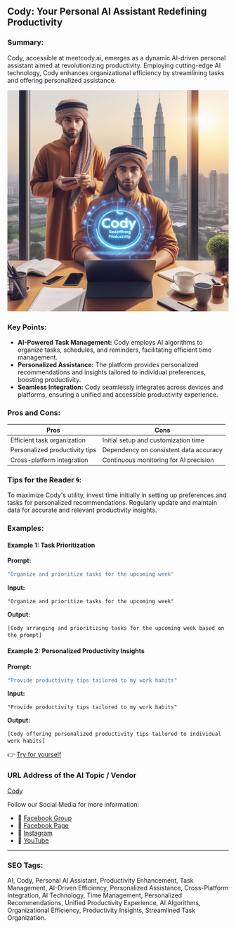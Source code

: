 ## Cody: Your Personal AI Assistant Redefining Productivity

### Summary:
Cody, accessible at meetcody.ai, emerges as a dynamic AI-driven personal assistant aimed at revolutionizing productivity. Employing cutting-edge AI technology, Cody enhances organizational efficiency by streamlining tasks and offering personalized assistance.

<img src="cody.webp" alt="cody">

### Key Points:
- **AI-Powered Task Management:** Cody employs AI algorithms to organize tasks, schedules, and reminders, facilitating efficient time management.
- **Personalized Assistance:** The platform provides personalized recommendations and insights tailored to individual preferences, boosting productivity.
- **Seamless Integration:** Cody seamlessly integrates across devices and platforms, ensuring a unified and accessible productivity experience.

### Pros and Cons:

| Pros                            | Cons                                      |
|---------------------------------|-------------------------------------------|
| Efficient task organization     | Initial setup and customization time       |
| Personalized productivity tips  | Dependency on consistent data accuracy    |
| Cross-platform integration      | Continuous monitoring for AI precision     |

### Tips for the Reader 🌀:
To maximize Cody's utility, invest time initially in setting up preferences and tasks for personalized recommendations. Regularly update and maintain data for accurate and relevant productivity insights.

### Examples:

#### Example 1: Task Prioritization
**Prompt:**
```dart
"Organize and prioritize tasks for the upcoming week"
```
**Input:**
```
"Organize and prioritize tasks for the upcoming week"
```
**Output:**
```
[Cody arranging and prioritizing tasks for the upcoming week based on the prompt]
```

#### Example 2: Personalized Productivity Insights
**Prompt:**
```dart
"Provide productivity tips tailored to my work habits"
```
**Input:**
```
"Provide productivity tips tailored to my work habits"
```
**Output:**
```
[Cody offering personalized productivity tips tailored to individual work habits]
```

👉 <a href="https://meetcody.ai/" target="_blank">Try for yourself</a>

### URL Address of the AI Topic / Vendor
<a href="https://meetcody.ai/" target="_blank">Cody</a>

Follow our Social Media for more information:
- 📘 <a href="https://www.facebook.com/groups/trionxai" target="_blank">Facebook Group</a>
- 📄 <a href="https://www.facebook.com/ai.trionxai" target="_blank">Facebook Page</a>
- 📸 <a href="https://www.instagram.com/trionxai/" target="_blank">Instagram</a>
- 🎥 <a href="https://www.youtube.com/@robotdocs/" target="_blank">YouTube</a>

<hr>

### SEO Tags:
AI, Cody, Personal AI Assistant, Productivity Enhancement, Task Management, AI-Driven Efficiency, Personalized Assistance, Cross-Platform Integration, AI Technology, Time Management, Personalized Recommendations, Unified Productivity Experience, AI Algorithms, Organizational Efficiency, Productivity Insights, Streamlined Task Organization.